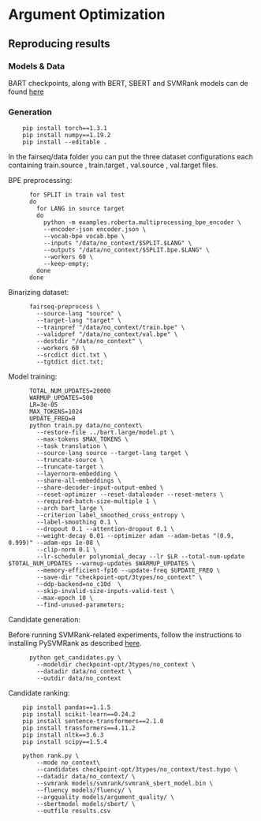 # Argument Optimization

## Reproducing results

### Models & Data
BART checkpoints, along with BERT, SBERT and SVMRank models can de found [here]()

### Generation

        pip install torch==1.3.1
        pip install numpy==1.19.2
        pip install --editable .

In the fairseq/data folder you can put the three dataset configurations each containing train.source , train.target , val.source , val.target files.


BPE preprocessing:

          for SPLIT in train val test
          do
            for LANG in source target
            do
              python -m examples.roberta.multiprocessing_bpe_encoder \
              --encoder-json encoder.json \
              --vocab-bpe vocab.bpe \
              --inputs "/data/no_context/$SPLIT.$LANG" \
              --outputs "/data/no_context/$SPLIT.bpe.$LANG" \
              --workers 60 \
              --keep-empty;
            done
          done

Binarizing dataset:

          fairseq-preprocess \
            --source-lang "source" \
            --target-lang "target" \
            --trainpref "/data/no_context/train.bpe" \
            --validpref "/data/no_context/val.bpe" \
            --destdir "/data/no_context" \
            --workers 60 \
            --srcdict dict.txt \
            --tgtdict dict.txt;

Model training:

          TOTAL_NUM_UPDATES=20000  
          WARMUP_UPDATES=500      
          LR=3e-05
          MAX_TOKENS=1024
          UPDATE_FREQ=8
          python train.py data/no_context\
            --restore-file ../bart.large/model.pt \
            --max-tokens $MAX_TOKENS \
            --task translation \
            --source-lang source --target-lang target \
            --truncate-source \
            --truncate-target \
            --layernorm-embedding \
            --share-all-embeddings \
            --share-decoder-input-output-embed \
            --reset-optimizer --reset-dataloader --reset-meters \
            --required-batch-size-multiple 1 \
            --arch bart_large \
            --criterion label_smoothed_cross_entropy \
            --label-smoothing 0.1 \
            --dropout 0.1 --attention-dropout 0.1 \
            --weight-decay 0.01 --optimizer adam --adam-betas "(0.9, 0.999)" --adam-eps 1e-08 \
            --clip-norm 0.1 \
            --lr-scheduler polynomial_decay --lr $LR --total-num-update $TOTAL_NUM_UPDATES --warmup-updates $WARMUP_UPDATES \
            --memory-efficient-fp16 --update-freq $UPDATE_FREQ \
            --save-dir "checkpoint-opt/3types/no_context" \
            --ddp-backend=no_c10d  \
            --skip-invalid-size-inputs-valid-test \
            --max-epoch 10 \
            --find-unused-parameters;


Candidate generation:

Before running SVMRank-related experiments, follow the instructions to installing PySVMRank as described [here](https://github.com/ds4dm/PySVMRank).

          python get_candidates.py \
            --modeldir checkpoint-opt/3types/no_context \
            --datadir data/no_context \
            --outdir data/no_context


Candidate ranking:

        pip install pandas==1.1.5
        pip install scikit-learn==0.24.2
        pip install sentence-transformers==2.1.0
        pip install transformers==4.11.2
        pip install nltk==3.6.3
        pip install scipy==1.5.4
  
        python rank.py \
            --mode no_context\
            --candidates checkpoint-opt/3types/no_context/test.hypo \
            --datadir data/no_context/ \
            --svmrank models/svmrank/svmrank_sbert_model.bin \
            --fluency models/fluency/ \
            --argquality models/argument_quality/ \
            --sbertmodel models/sbert/ \
            --outfile results.csv
